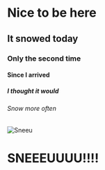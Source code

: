 # Nice to be here
## It snowed today
### Only the second time
#### Since I arrived
##### I thought it would
###### Snow more often
![Sneeu](https://user-images.githubusercontent.com/65905547/221599383-4da8d90b-7e44-4bd8-b9b8-fe770732bd08.png)
# SNEEEUUUU!!!!
